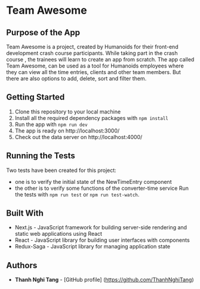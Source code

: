 # Team Awesome

## Purpose of the App
Team Awesome is a project, created by Humanoids for their front-end development crash course participants. While taking part in the crash course , the trainees will learn to create an app from scratch. The app called Team Awesome, can be used as a tool for Humanoids employees where they can view all the time entries, clients and other team members. But there are also options to add, delete, sort and filter them.

## Getting Started
1. Clone this repository to your local machine
2. Install all the required dependency packages with ```npm install```
3. Run the app with ```npm run dev```
4. The app is ready on http://localhost:3000/
5. Check out the data server on http://localhost:4000/

## Running the Tests
Two tests have been created for this project:
* one is to verify the initial state of the NewTimeEntry component
* the other is to verify some functions of the converter-time service
Run the tests with ```npm run test``` or ```npm run test-watch```.

## Built With
* Next.js - JavaScript framework for building server-side rendering and static web applications using React
* React - JavaScript library for building user interfaces with components
* Redux-Saga - JavaScript library for managing application state

## Authors
* **Thanh Nghi Tang** - [GitHub profile] (https://github.com/ThanhNghiTang)
